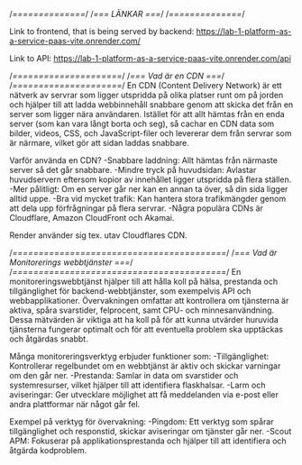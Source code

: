 /*==============*/
/*=== LÄNKAR ===*/
/*==============*/

Link to frontend, that is being served by backend:
https://lab-1-platform-as-a-service-paas-vite.onrender.com/

Link to API:
https://lab-1-platform-as-a-service-paas-vite.onrender.com/api


/*=====================*/
/*=== Vad är en CDN ===*/
/*=====================*/
En CDN (Content Delivery Network) är ett nätverk av servrar som ligger utspridda på olika platser runt om på jorden och hjälper till att ladda webbinnehåll snabbare genom att skicka det från en server som ligger nära användaren. Istället för att allt hämtas från en enda server (som kan vara långt borta och seg), så cachar en CDN data som bilder, videos, CSS, och JavaScript-filer och levererar dem från servrar som är närmare, vilket gör att sidan laddas snabbare.

Varför använda en CDN?
-Snabbare laddning: Allt hämtas från närmaste server så det går snabbare.
-Mindre tryck på huvudsidan: Avlastar huvudservern eftersom kopior av innehållet ligger utspridda på flera ställen.
-Mer pålitligt: Om en server går ner kan en annan ta över, så din sida ligger alltid uppe.
-Bra vid mycket trafik: Kan hantera stora trafikmängder genom att dela upp förfrågningar på flera servrar.
-Några populära CDNs är Cloudflare, Amazon CloudFront och Akamai.

Render använder sig tex. utav Cloudflares CDN.

/*=========================================*/
/*=== Vad är Monitorerings webbtjänster ===*/
/*=========================================*/
En monitoreringswebbtjänst hjälper till att hålla koll på hälsa, prestanda och tillgänglighet för backend-webbtjänster, som exempelvis API och webbapplikationer. Övervakningen omfattar att kontrollera om tjänsterna är aktiva, spåra svarstider, felprocent, samt CPU- och minnesanvändning. Dessa mätvärden är viktiga att ha koll på för att kunna utvärder huruvida tjänsterna fungerar optimalt och för att eventuella problem ska upptäckas och åtgärdas snabbt.

Många monitoreringsverktyg erbjuder funktioner som:
-Tillgänglighet: Kontrollerar regelbundet om en webbtjänst är aktiv och skickar varningar om den går ner.
-Prestanda: Samlar in data om svarstider och systemresurser, vilket hjälper till att identifiera flaskhalsar.
-Larm och aviseringar: Ger utvecklare möjlighet att få meddelanden via e-post eller andra plattformar när något går fel.

Exempel på verktyg för övervakning:
-Pingdom: Ett verktyg som spårar tillgänglighet och responstid, skickar aviseringar om tjänster går ner.
-Scout APM: Fokuserar på applikationsprestanda och hjälper till att identifiera och åtgärda kodproblem.

